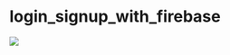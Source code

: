 # login_signup_with_firebase
<img src="https://designmodo.com/wp-content/uploads/2018/12/login-form.gif">
